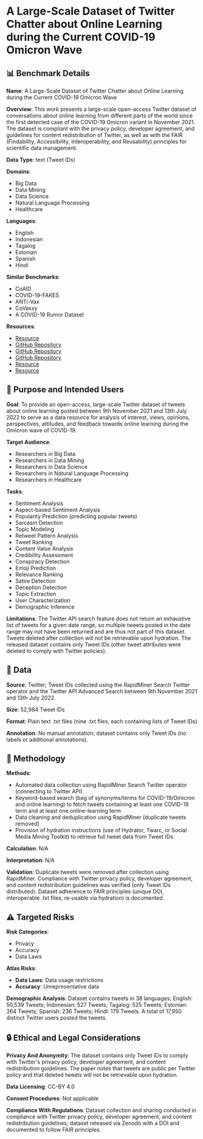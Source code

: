 # A Large-Scale Dataset of Twitter Chatter about Online Learning during the Current COVID-19 Omicron Wave

## 📊 Benchmark Details

**Name**: A Large-Scale Dataset of Twitter Chatter about Online Learning during the Current COVID-19 Omicron Wave

**Overview**: This work presents a large-scale open-access Twitter dataset of conversations about online learning from different parts of the world since the first detected case of the COVID-19 Omicron variant in November 2021. The dataset is compliant with the privacy policy, developer agreement, and guidelines for content redistribution of Twitter, as well as with the FAIR (Findability, Accessibility, Interoperability, and Reusability) principles for scientific data management.

**Data Type**: text (Tweet IDs)

**Domains**:
- Big Data
- Data Mining
- Data Science
- Natural Language Processing
- Healthcare

**Languages**:
- English
- Indonesian
- Tagalog
- Estonian
- Spanish
- Hindi

**Similar Benchmarks**:
- CoAID
- COVID-19-FAKES
- ANTi-Vax
- CoVaxxy
- A COVID-19 Rumor Dataset

**Resources**:
- [Resource](https://doi.org/10.5281/zenodo.6837118)
- [GitHub Repository](https://github.com/DocNow/hydrator/releases)
- [GitHub Repository](https://github.com/DocNow/hydrator)
- [GitHub Repository](https://github.com/DocNow/twarc)
- [Resource](https://docs.rapidminer.com/latest/studio/operators/data_access/applications/twitter/search_twitter.html)
- [Resource](https://developer.twitter.com/en/developer-terms/agreement-and-policy)

## 🎯 Purpose and Intended Users

**Goal**: To provide an open-access, large-scale Twitter dataset of tweets about online learning posted between 9th November 2021 and 13th July 2022 to serve as a data resource for analysis of interest, views, opinions, perspectives, attitudes, and feedback towards online learning during the Omicron wave of COVID-19.

**Target Audience**:
- Researchers in Big Data
- Researchers in Data Mining
- Researchers in Data Science
- Researchers in Natural Language Processing
- Researchers in Healthcare

**Tasks**:
- Sentiment Analysis
- Aspect-based Sentiment Analysis
- Popularity Prediction (predicting popular tweets)
- Sarcasm Detection
- Topic Modeling
- Retweet Pattern Analysis
- Tweet Ranking
- Content Value Analysis
- Credibility Assessment
- Conspiracy Detection
- Emoji Prediction
- Relevance Ranking
- Satire Detection
- Deception Detection
- Topic Extraction
- User Characterization
- Demographic Inference

**Limitations**: The Twitter API search feature does not return an exhaustive list of tweets for a given date range, so multiple tweets posted in the date range may not have been returned and are thus not part of this dataset. Tweets deleted after collection will not be retrievable upon hydration. The released dataset contains only Tweet IDs (other tweet attributes were deleted to comply with Twitter policies).

## 💾 Data

**Source**: Twitter; Tweet IDs collected using the RapidMiner Search Twitter operator and the Twitter API Advanced Search between 9th November 2021 and 13th July 2022.

**Size**: 52,984 Tweet IDs

**Format**: Plain text .txt files (nine .txt files, each containing lists of Tweet IDs)

**Annotation**: No manual annotation; dataset contains only Tweet IDs (no labels or additional annotations).

## 🔬 Methodology

**Methods**:
- Automated data collection using RapidMiner Search Twitter operator (connecting to Twitter API)
- Keyword-based search (bag of synonyms/terms for COVID-19/Omicron and online learning) to fetch tweets containing at least one COVID-19 term and at least one online-learning term
- Data cleaning and deduplication using RapidMiner (duplicate tweets removed)
- Provision of hydration instructions (use of Hydrator, Twarc, or Social Media Mining Toolkit) to retrieve full tweet data from Tweet IDs

**Calculation**: N/A

**Interpretation**: N/A

**Validation**: Duplicate tweets were removed after collection using RapidMiner. Compliance with Twitter privacy policy, developer agreement, and content redistribution guidelines was verified (only Tweet IDs distributed). Dataset adherence to FAIR principles (unique DOI, interoperable .txt files, re-usable via hydration) is documented.

## ⚠️ Targeted Risks

**Risk Categories**:
- Privacy
- Accuracy
- Data Laws

**Atlas Risks**:
- **Data Laws**: Data usage restrictions
- **Accuracy**: Unrepresentative data

**Demographic Analysis**: Dataset contains tweets in 38 languages; English: 50,539 Tweets; Indonesian: 527 Tweets; Tagalog: 525 Tweets; Estonian: 364 Tweets; Spanish: 236 Tweets; Hindi: 179 Tweets. A total of 17,950 distinct Twitter users posted the tweets.

## 🔒 Ethical and Legal Considerations

**Privacy And Anonymity**: The dataset contains only Tweet IDs to comply with Twitter's privacy policy, developer agreement, and content redistribution guidelines. The paper notes that tweets are public per Twitter policy and that deleted tweets will not be retrievable upon hydration.

**Data Licensing**: CC-BY 4.0

**Consent Procedures**: Not applicable

**Compliance With Regulations**: Dataset collection and sharing conducted in compliance with Twitter privacy policy, developer agreement, and content redistribution guidelines; dataset released via Zenodo with a DOI and documented to follow FAIR principles.
